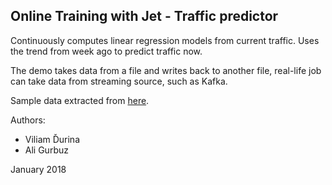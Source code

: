 ## Online Training with Jet - Traffic predictor

Continuously computes linear regression models from current traffic. Uses
the trend from week ago to predict traffic now.

The demo takes data from a file and writes back to another file, real-life
job can take data from streaming source, such as Kafka.

Sample data extracted from [here](https://catalog.data.gov/dataset/nys-thruway-origin-and-destination-points-for-all-vehicles-15-minute-intervals-2016-q1). 

Authors:
* Viliam Ďurina
* Ali Gurbuz

January 2018
